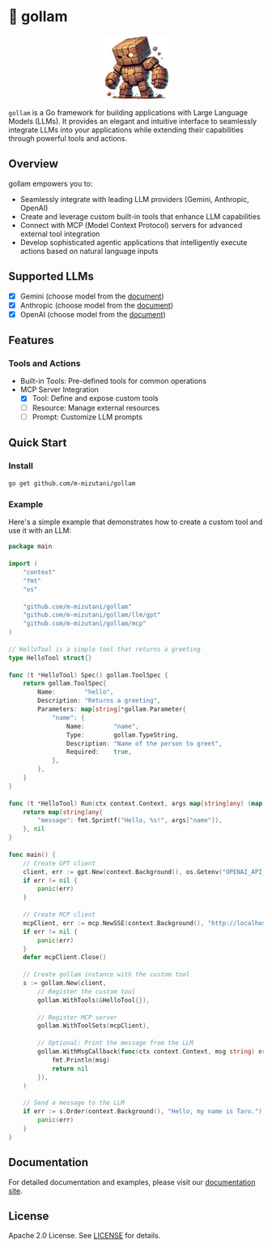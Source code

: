# 🤖 gollam

<p align="center">
  <img src="./doc/images/logo.png" height="128" />
</p>

`gollam` is a Go framework for building applications with Large Language Models (LLMs). It provides an elegant and intuitive interface to seamlessly integrate LLMs into your applications while extending their capabilities through powerful tools and actions.

## Overview

gollam empowers you to:
- Seamlessly integrate with leading LLM providers (Gemini, Anthropic, OpenAI)
- Create and leverage custom built-in tools that enhance LLM capabilities
- Connect with MCP (Model Context Protocol) servers for advanced external tool integration
- Develop sophisticated agentic applications that intelligently execute actions based on natural language inputs

## Supported LLMs

- [x] Gemini (choose model from the [document](https://ai.google.dev/gemini-api/docs/models?hl=ja))
- [x] Anthropic (choose model from the [document](https://docs.anthropic.com/en/docs/about-claude/models/all-models))
- [x] OpenAI (choose model from the [document](https://platform.openai.com/docs/models))

## Features

### Tools and Actions

- Built-in Tools: Pre-defined tools for common operations
- MCP Server Integration
  - [x] Tool: Define and expose custom tools
  - [ ] Resource: Manage external resources
  - [ ] Prompt: Customize LLM prompts

## Quick Start

### Install

```bash
go get github.com/m-mizutani/gollam
```

### Example
Here's a simple example that demonstrates how to create a custom tool and use it with an LLM:

```go
package main

import (
	"context"
	"fmt"
	"os"

	"github.com/m-mizutani/gollam"
	"github.com/m-mizutani/gollam/llm/gpt"
	"github.com/m-mizutani/gollam/mcp"
)

// HelloTool is a simple tool that returns a greeting
type HelloTool struct{}

func (t *HelloTool) Spec() gollam.ToolSpec {
	return gollam.ToolSpec{
		Name:        "hello",
		Description: "Returns a greeting",
		Parameters: map[string]*gollam.Parameter{
			"name": {
				Name:        "name",
				Type:        gollam.TypeString,
				Description: "Name of the person to greet",
				Required:    true,
			},
		},
	}
}

func (t *HelloTool) Run(ctx context.Context, args map[string]any) (map[string]any, error) {
	return map[string]any{
		"message": fmt.Sprintf("Hello, %s!", args["name"]),
	}, nil
}

func main() {
	// Create GPT client
	client, err := gpt.New(context.Background(), os.Getenv("OPENAI_API_KEY"))
	if err != nil {
		panic(err)
	}

	// Create MCP client
	mcpClient, err := mcp.NewSSE(context.Background(), "http://localhost:8080")
	if err != nil {
		panic(err)
	}
	defer mcpClient.Close()

	// Create gollam instance with the custom tool
	s := gollam.New(client,
		// Register the custom tool
		gollam.WithTools(&HelloTool{}),

		// Register MCP server
		gollam.WithToolSets(mcpClient),

		// Optional: Print the message from the LLM
		gollam.WithMsgCallback(func(ctx context.Context, msg string) error {
			fmt.Println(msg)
			return nil
		}),
	)

	// Send a message to the LLM
	if err := s.Order(context.Background(), "Hello, my name is Taro."); err != nil {
		panic(err)
	}
}
```

## Documentation

For detailed documentation and examples, please visit our [documentation site](https://github.com/m-mizutani/gollam/tree/main/doc).

## License

Apache 2.0 License. See [LICENSE](LICENSE) for details.